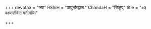 +++
devataa = "ज्या"
RShiH = "पायुर्भारद्वाजः"
ChandaH = "त्रिष्टुप्"
title = "०३ वक्ष्यन्तीवेदा गनीगन्ति"

+++
